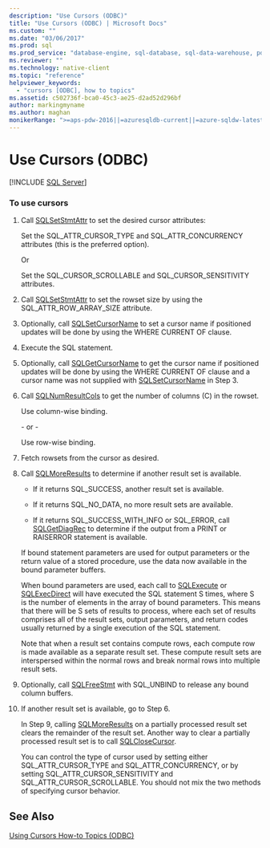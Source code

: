 ```yaml
---
description: "Use Cursors (ODBC)"
title: "Use Cursors (ODBC) | Microsoft Docs"
ms.custom: ""
ms.date: "03/06/2017"
ms.prod: sql
ms.prod_service: "database-engine, sql-database, sql-data-warehouse, pdw"
ms.reviewer: ""
ms.technology: native-client
ms.topic: "reference"
helpviewer_keywords: 
  - "cursors [ODBC], how to topics"
ms.assetid: c502736f-bca0-45c3-ae25-d2ad52d296bf
author: markingmyname
ms.author: maghan
monikerRange: ">=aps-pdw-2016||=azuresqldb-current||=azure-sqldw-latest||>=sql-server-2016||=sqlallproducts-allversions||>=sql-server-linux-2017||=azuresqldb-mi-current"
---
```

# Use Cursors (ODBC)
[!INCLUDE [SQL Server](../../../includes/applies-to-version/sql-asdb-asdbmi-asa-pdw.md)]

    
### To use cursors  
  
1.  Call [SQLSetStmtAttr](../../../relational-databases/native-client-odbc-api/sqlsetstmtattr.md) to set the desired cursor attributes:  
  
     Set the SQL_ATTR_CURSOR_TYPE and SQL_ATTR_CONCURRENCY attributes (this is the preferred option).  
  
     Or  
  
     Set the SQL_CURSOR_SCROLLABLE and SQL_CURSOR_SENSITIVITY attributes.  
  
2.  Call [SQLSetStmtAttr](../../../relational-databases/native-client-odbc-api/sqlsetstmtattr.md) to set the rowset size by using the SQL_ATTR_ROW_ARRAY_SIZE attribute.  
  
3.  Optionally, call [SQLSetCursorName](https://go.microsoft.com/fwlink/?LinkId=58406) to set a cursor name if positioned updates will be done by using the WHERE CURRENT OF clause.  
  
4.  Execute the SQL statement.  
  
5.  Optionally, call [SQLGetCursorName](../../../relational-databases/native-client-odbc-api/sqlgetcursorname.md) to get the cursor name if positioned updates will be done by using the WHERE CURRENT OF clause and a cursor name was not supplied with [SQLSetCursorName](https://go.microsoft.com/fwlink/?LinkId=58406) in Step 3.  
  
6.  Call [SQLNumResultCols](../../../relational-databases/native-client-odbc-api/sqlnumresultcols.md) to get the number of columns (C) in the rowset.  
  
     Use column-wise binding.  
  
     \- or -  
  
     Use row-wise binding.  
  
7.  Fetch rowsets from the cursor as desired.  
  
8.  Call [SQLMoreResults](../../../relational-databases/native-client-odbc-api/sqlmoreresults.md) to determine if another result set is available.  
  
    -   If it returns SQL_SUCCESS, another result set is available.  
  
    -   If it returns SQL_NO_DATA, no more result sets are available.  
  
    -   If it returns SQL_SUCCESS_WITH_INFO or SQL_ERROR, call [SQLGetDiagRec](https://go.microsoft.com/fwlink/?LinkId=58402) to determine if the output from a PRINT or RAISERROR statement is available.  
  
     If bound statement parameters are used for output parameters or the return value of a stored procedure, use the data now available in the bound parameter buffers.  
  
     When bound parameters are used, each call to [SQLExecute](https://go.microsoft.com/fwlink/?LinkId=58400) or [SQLExecDirect](https://go.microsoft.com/fwlink/?LinkId=58399) will have executed the SQL statement S times, where S is the number of elements in the array of bound parameters. This means that there will be S sets of results to process, where each set of results comprises all of the result sets, output parameters, and return codes usually returned by a single execution of the SQL statement.  
  
     Note that when a result set contains compute rows, each compute row is made available as a separate result set. These compute result sets are interspersed within the normal rows and break normal rows into multiple result sets.  
  
9. Optionally, call [SQLFreeStmt](../../../relational-databases/native-client-odbc-api/sqlfreestmt.md) with SQL_UNBIND to release any bound column buffers.  
  
10. If another result set is available, go to Step 6.  
  
     In Step 9, calling [SQLMoreResults](../../../relational-databases/native-client-odbc-api/sqlmoreresults.md) on a partially processed result set clears the remainder of the result set. Another way to clear a partially processed result set is to call [SQLCloseCursor](../../../relational-databases/native-client-odbc-api/sqlclosecursor.md).  
  
     You can control the type of cursor used by setting either SQL_ATTR_CURSOR_TYPE and SQL_ATTR_CONCURRENCY, or by setting SQL_ATTR_CURSOR_SENSITIVITY and SQL_ATTR_CURSOR_SCROLLABLE. You should not mix the two methods of specifying cursor behavior.  
  
## See Also  
 [Using Cursors How-to Topics &#40;ODBC&#41;](../../../relational-databases/native-client-odbc-how-to/cursors/using-cursors-how-to-topics-odbc.md)  
  
  
